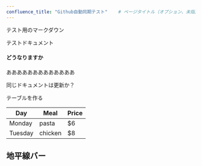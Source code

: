```yaml
---
confluence_title: "Github自動同期テスト"    # ページタイトル（オプション、未指定時はファイル名）
---
```


テスト用のマークダウン

テストドキュメント


#### どうなりますか
あああああああああああああ

同じドキュメントは更新か？


テーブルを作る

| Day     | Meal    | Price |
| --------|---------|-------|
| Monday  | pasta   | $6    |
| Tuesday | chicken | $8    |



地平線バー
----
